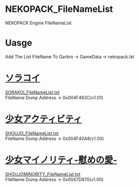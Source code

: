 # NEKOPACK_FileNameList
NEKOPACK Engine FileNameList

# Uasge
Add The List FileName To Garbro -> GameData -> nekopack.lst

# [ソラコイ](https://vndb.org/v17999)
[SORAKOI_FileNameList.txt](https://github.com/Dir-A/NekoPackTools/blob/main/NekoPackFileNameList/SORAKOI_FileNameList.txt)  
FileName Dump Address -> 0x004F462C(v1.01)

# [少女アクティビティ](https://vndb.org/v16623)
[SHOUJO_FileNameList.txt](https://github.com/Dir-A/NekoPackTools/blob/main/NekoPackFileNameList/SHOUJO_FileNameList.txt)  
FileName Dump Address -> 0x004F40A8(v1.00)

# [少女マイノリティ-慰めの愛-](https://vndb.org/v19289)
[SHOUJOMINORITY_FileNameList.txt](https://github.com/Dir-A/NekoPackTools/blob/main/NekoPackFileNameList/SHOUJOMINORITY_FileNameList.txt)  
FileName Dump Address -> 0x0047D870(v1.00)
